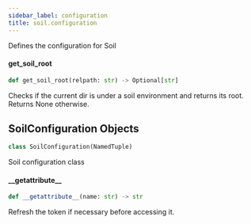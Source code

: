 ```yaml
---
sidebar_label: configuration
title: soil.configuration
---
```


Defines the configuration for Soil

#### get\_soil\_root

```python
def get_soil_root(relpath: str) -> Optional[str]
```

Checks if the current dir is under a soil environment
and returns its root. Returns None otherwise.

## SoilConfiguration Objects

```python
class SoilConfiguration(NamedTuple)
```

Soil configuration class

#### \_\_getattribute\_\_

```python
def __getattribute__(name: str) -> str
```

Refresh the token if necessary before accessing it.

